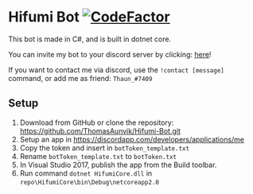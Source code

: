 # Hifumi Bot [![CodeFactor](https://www.codefactor.io/repository/github/thomasaunvik/hifumi-bot/badge)](https://www.codefactor.io/repository/github/thomasaunvik/hifumi-bot)
This bot is made in C#, and is built in dotnet core.

You can invite my bot to your discord server by clicking: [here](https://discordapp.com/api/oauth2/authorize?client_id=377558188826034216&permissions=0&scope=bot)!

If you want to contact me via discord, use the `!contact [message]` command, or add me as friend: `Thaun_#7409`

## Setup
1. Download from GitHub or clone the repository: https://github.com/ThomasAunvik/Hifumi-Bot.git
2. Setup an app in https://discordapp.com/developers/applications/me
3. Copy the token and insert in `botToken_template.txt` 
4. Rename `botToken_template.txt` to `botToken.txt`
5. In Visual Studio 2017, publish the app from the Build toolbar.
6. Run command `dotnet HifumiCore.dll` in `repo\HifumiCore\bin\Debug\netcoreapp2.0`
